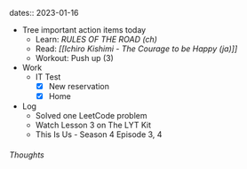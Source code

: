 dates:: 2023-01-16

- Tree important action items today
	- Learn: *RULES OF THE ROAD (ch)*
	- Read: *[[Ichiro Kishimi - The Courage to be Happy (ja)]]* 
	- Workout: Push up (3)
 - Work
	 - IT Test
		 - [x] New reservation
		 - [X] Home
- Log
	- Solved one LeetCode problem
	- Watch Lesson 3 on The LYT Kit
	- This Is Us - Season 4 Episode 3, 4

###### Thoughts